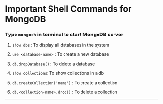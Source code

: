 # Important Shell Commands for MongoDB

### Type ```mongosh``` in terminal to start MongoDB server

1.  ```show dbs``` : To display all databases in the system

2.  ```use <database-name>``` : To create a new database

3.  ```db.dropDatabase()``` : To delete a  database

4.  ```show collections```: To show collections in a db

5.  ```db.createCollection('name')``` : To create a collection

6.  ```db.<collection-name>.drop()``` : To delete a collection
---

